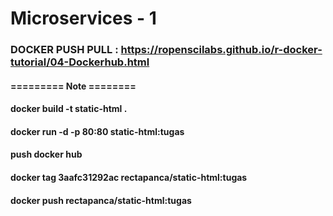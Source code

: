 # Microservices - 1 

### DOCKER PUSH PULL : https://ropenscilabs.github.io/r-docker-tutorial/04-Dockerhub.html


#### ========= Note ========
#### docker build -t static-html .
#### docker run -d -p 80:80 static-html:tugas

#### push docker hub
#### docker tag 3aafc31292ac rectapanca/static-html:tugas
#### docker push rectapanca/static-html:tugas